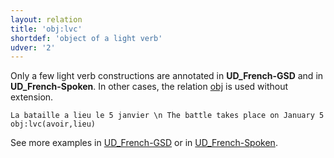 ```yaml
---
layout: relation
title: 'obj:lvc'
shortdef: 'object of a light verb'
udver: '2'
---
```


Only a few light verb constructions are annotated in **UD_French-GSD** and in **UD_French-Spoken**.
In other cases, the relation [obj]() is used without extension.

~~~ sdparse
La bataille a lieu le 5 janvier \n The battle takes place on January 5
obj:lvc(avoir,lieu)
~~~

See more examples in [UD_French-GSD](http://match.grew.fr/?corpus=UD_French-GSD@2.7&relation=obj:lvc) or in [UD_French-Spoken](http://match.grew.fr/?corpus=UD_French-Spoken@2.7&relation=obj:lvc).


<!-- Interlanguage links updated Ne 5. května 2024, 18:21:33 CEST -->
